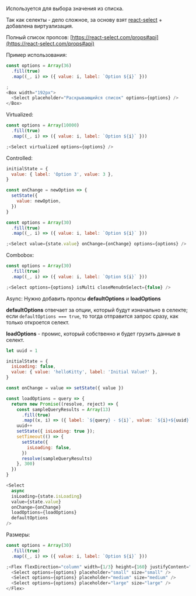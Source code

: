 Используется для выбора значения из списка.

Так как селекты - дело сложное, за основу взят [react-select](https://react-select.com/) + добавлена виртуализация.

Полный список пропсов: [https://react-select.com/props#api](https://react-select.com/props#api)

Пример использования:

```js
const options = Array(36)
  .fill(true)
  .map((_, i) => ({ value: i, label: `Option ${i}` }))

;
<Box width="192px">
  <Select placeholder="Раскрывающийся список" options={options} />
</Box>
```

Virtualized:

```js
const options = Array(10000)
  .fill(true)
  .map((_, i) => ({ value: i, label: `Option ${i}` }))

;<Select virtualized options={options} />
```

Controlled:

```js
initialState = {
  value: { label: 'Option 3', value: 3 },
}

const onChange = newOption => {
  setState({
    value: newOption,
  })
}

const options = Array(30)
  .fill(true)
  .map((_, i) => ({ value: i, label: `Option ${i}` }))

;<Select value={state.value} onChange={onChange} options={options} />
```

Combobox:

```js
const options = Array(30)
  .fill(true)
  .map((_, i) => ({ value: i, label: `Option ${i}` }))

;<Select options={options} isMulti closeMenuOnSelect={false} />
```

Async:
Нужно добавить пропсы **defaultOptions** и **loadOptions**

**defaultOptions** отвечает за опции, который будут изначально в селекте; если ```defaultOptions === true```, то тогда отправится запрос сразу, как только откроется селект.

**loadOptions** - промис, который собственно и будет грузить данные в селект.

```js
let uuid = 1

initialState = {
  isLoading: false,
  value: { value: 'helloKitty', label: 'Initial Value?' },
}

const onChange = value => setState({ value })

const loadOptions = query => {
  return new Promise((resolve, reject) => {
    const sampleQueryResults = Array(13)
      .fill(true)
      .map((x, i) => ({ label: `${query} - ${i}`, value: `${i}+${uuid}` }))
    uuid++
    setState({ isLoading: true });
    setTimeout(() => {
      setState({
        isLoading: false,
      })
      resolve(sampleQueryResults)
    }, 300)
  })
}

<Select
  async
  isLoading={state.isLoading}
  value={state.value}
  onChange={onChange}
  loadOptions={loadOptions}
  defaultOptions
/>
```

Размеры:
```js
const options = Array(30)
  .fill(true)
  .map((_, i) => ({ value: i, label: `Option ${i}` }))

;<Flex flexDirection="column" width={1/3} height={160} justifyContent="space-between">
  <Select options={options} placeholder="small" size="small" />
  <Select options={options} placeholder="medium" size="medium" />
  <Select options={options} placeholder="large" size="large" />
</Flex>
```